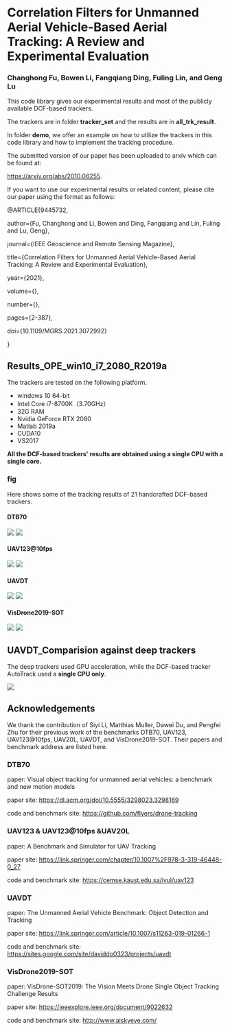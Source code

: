 # Correlation Filters for Unmanned Aerial Vehicle-Based Aerial Tracking: A Review and Experimental Evaluation

### Changhong Fu, Bowen Li, Fangqiang Ding, Fuling Lin, and Geng Lu



This code library gives our experimental results and most of the publicly available DCF-based trackers.

The trackers are in folder **tracker_set** and the results are in **all_trk_result**.

In folder **demo**, we offer an example on how to utilize the trackers in this code library and how to implement the tracking procedure.


The submitted version of our paper has been uploaded to arxiv which can be found at:

https://arxiv.org/abs/2010.06255.

If you want to use our experimental results or related content, please cite our paper using the format as follows:

@ARTICLE{9445732,

  author={Fu, Changhong and Li, Bowen and Ding, Fangqiang and Lin, Fuling and Lu, Geng},
  
  journal={IEEE Geoscience and Remote Sensing Magazine}, 
  
  title={Correlation Filters for Unmanned Aerial Vehicle-Based Aerial Tracking: A Review and Experimental Evaluation}, 
  
  year={2021},
  
  volume={},
  
  number={},
  
  pages={2-387},
  
  doi={10.1109/MGRS.2021.3072992}
  
  }

## Results_OPE_win10_i7_2080_R2019a

The trackers are tested on the following platform.

- windows 10 64-bit
- Intel Core i7-8700K（3.70GHz）
- 32G RAM
- Nvidia GeForce RTX 2080
- Matlab 2019a
- CUDA10
- VS2017

**All the DCF-based trackers' results are obtained using a single CPU with a single core.**

### fig

Here shows some of the tracking results of 21 handcrafted DCF-based trackers.


#### DTB70

<img src="./fig/DTB70_Pre_hand.png">

<img src="./fig/DTB70_Suc_hand.png">

#### UAV123@10fps

<img src="./fig/UAV123@10fps_Pre_hand.png">

<img src="./fig/UAV123@10fps_Suc_hand.png">

#### UAVDT

<img src="./fig/UAVDT_Pre_hand.png">

<img src="./fig/UAVDT_Suc_hand.png">

#### VisDrone2019-SOT

<img src="./fig/VisDrone_Pre_hand.png">

<img src="./fig/VisDrone_Suc_hand.png">

## UAVDT_Comparision against deep trackers

The deep trackers used GPU acceleration, while the DCF-based tracker AutoTrack used a **single CPU only**.

<img src="./fig/UAVDT_Pre_deep.png">

## Acknowledgements

We thank the contribution of  Siyi Li, Matthias Muller, Dawei Du, and Pengfei Zhu for their previous work of the benchmarks DTB70, UAV123, UAV123@10fps, UAV20L, UAVDT, and VisDrone2019-SOT. Their papers and benchmark address are listed here.

### DTB70

paper: Visual object tracking for unmanned aerial vehicles: a benchmark and new motion models

paper site: https://dl.acm.org/doi/10.5555/3298023.3298169

code and benchmark site: https://github.com/flyers/drone-tracking

### UAV123 & UAV123@10fps &UAV20L

paper: A Benchmark and Simulator for UAV Tracking 

paper site: https://link.springer.com/chapter/10.1007%2F978-3-319-46448-0_27

code and benchmark site: https://cemse.kaust.edu.sa/ivul/uav123

### UAVDT

paper: The Unmanned Aerial Vehicle Benchmark: Object Detection and Tracking  

paper site: https://link.springer.com/article/10.1007/s11263-019-01266-1

code and benchmark site: https://sites.google.com/site/daviddo0323/projects/uavdt

### VisDrone2019-SOT

paper: VisDrone-SOT2019: The Vision Meets Drone
Single Object Tracking Challenge Results  

paper site: https://ieeexplore.ieee.org/document/9022632

code and benchmark site: http://www.aiskyeye.com/  
